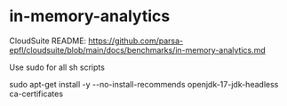 # in-memory-analytics
CloudSuite README: https://github.com/parsa-epfl/cloudsuite/blob/main/docs/benchmarks/in-memory-analytics.md

Use sudo for all sh scripts

sudo apt-get install -y --no-install-recommends openjdk-17-jdk-headless ca-certificates
